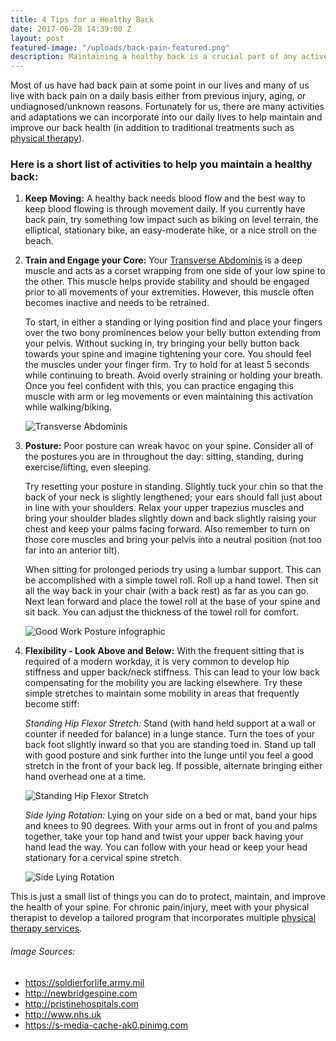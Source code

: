 ```yaml
---
title: 4 Tips for a Healthy Back
date: 2017-06-28 14:39:00 Z
layout: post
featured-image: "/uploads/back-pain-featured.png"
description: Maintaining a healthy back is a crucial part of any active lifestyle. Here are 4 tips that can help you maintain a healthy back and continue to live, work, and move pain-free.
---
```


Most of us have had back pain at some point in our lives and many of us live with back pain on a daily basis either from previous injury, aging, or undiagnosed/unknown reasons. Fortunately for us, there are many activities and adaptations we can incorporate into our daily lives to help maintain and improve our back health (in addition to traditional treatments such as [physical therapy](/)).

### Here is a short list of activities to help you maintain a healthy back:

1. **Keep Moving:** A healthy back needs blood flow and the best way to keep blood flowing is through movement daily. If you currently have back pain, try something low impact such as biking on level terrain, the elliptical, stationary bike, an easy-moderate hike, or a nice stroll on the beach.

2. **Train and Engage your Core:** Your [Transverse Abdominis](https://en.wikipedia.org/wiki/Transverse_abdominal_muscle) is a deep muscle and acts as a corset wrapping from one side of your low spine to the other. This muscle helps provide stability and should be engaged prior to all movements of your extremities. However, this muscle often becomes inactive and needs to be retrained.

   To start, in either a standing or lying position find and place your fingers over the two bony prominences below your belly button extending from your pelvis. Without sucking in, try bringing your belly button back towards your spine and imagine tightening your core. You should feel the muscles under your finger firm. Try to hold for at least 5 seconds while continuing to breath. Avoid overly straining or holding your breath. Once you feel confident with this, you can practice engaging this muscle with arm or leg movements or even maintaining this activation while walking/biking.

   ![Transverse Abdominis](http://newbridgespine.com/wp-content/uploads/2015/07/transversus_abdominis-637x631.jpg)

3. **Posture:** Poor posture can wreak havoc on your spine. Consider all of the postures you are in throughout the day: sitting, standing, during exercise/lifting, even sleeping.

   Try resetting your posture in standing. Slightly tuck your chin so that the back of your neck is slightly lengthened; your ears should fall just about in line with your shoulders. Relax your upper trapezius muscles and bring your shoulder blades slightly down and back slightly raising your chest and keep your palms facing forward. Also remember to turn on those core muscles and bring your pelvis into a neutral position (not too far into an anterior tilt).

   When sitting for prolonged periods try using a lumbar support. This can be accomplished with a simple towel roll. Roll up a hand towel. Then sit all the way back in your chair (with a back rest) as far as you can go. Next lean forward and place the towel roll at the base of your spine and sit back. You can adjust the thickness of the towel roll for comfort.

   ![Good Work Posture infographic](http://pristinehospitals.com/wp-content/uploads/2016/12/work-posture-732x784.jpg)

4. **Flexibility - Look Above and Below:** With the frequent sitting that is required of a modern workday, it is very common to develop hip stiffness and upper back/neck stiffness. This can lead to your low back compensating for the mobility you are lacking elsewhere. Try these simple stretches to maintain some mobility in areas that frequently become stiff:

   _Standing Hip Flexor Stretch:_ Stand (with hand held support at a wall or counter if needed for balance) in a lunge stance. Turn the toes of your back foot slightly inward so that you are standing toed in. Stand up tall with good posture and sink further into the lunge until you feel a good stretch in the front of your back leg. If possible, alternate bringing either hand overhead one at a time.

   ![Standing Hip Flexor Stretch](http://www.nhs.uk/Livewell/c25k/PublishingImages/HOW%20TO%20STRETCH%20AFTER%20A%20RUN/hip-flexor-stretch.jpg)

   _Side lying Rotation:_ Lying on your side on a bed or mat, band your hips and knees to 90 degrees. With your arms out in front of you and palms together, take your top hand and twist your upper back having your hand lead the way. You can follow with your head or keep your head stationary for a cervical spine stretch.

   ![Side Lying Rotation](https://s-media-cache-ak0.pinimg.com/736x/5a/87/98/5a8798c48a8b0b1013259728e3f462f9--thoracic-spine-pain-thoracic-mobility.jpg)

This is just a small list of things you can do to protect, maintain, and improve the health of your spine. For chronic pain/injury, meet with your physical therapist to develop a tailored program that incorporates multiple [physical therapy services](/services).

###### Image Sources:
- https://soldierforlife.army.mil
- http://newbridgespine.com
- http://pristinehospitals.com
- http://www.nhs.uk
- https://s-media-cache-ak0.pinimg.com
